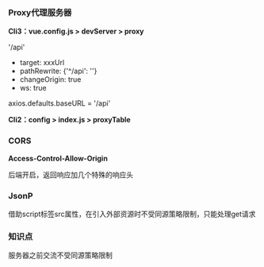 ### Proxy代理服务器

**Cli3：vue.config.js > devServer > proxy**

'/api'

- target: xxxUrl
- pathRewrite: {'^/api': ''}
- changeOrigin: true
- ws: true

axios.defaults.baseURL = '/api'

**Cli2：config > index.js > proxyTable**

### CORS

**Access-Control-Allow-Origin**

后端开启，返回响应加几个特殊的响应头

### JsonP

借助script标签src属性，在引入外部资源时不受同源策略限制，只能处理get请求

### 知识点

服务器之前交流不受同源策略限制

